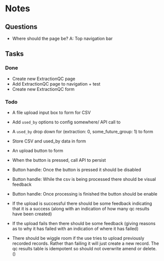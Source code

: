# Notes

## Questions

- Where should the page be? A: Top navigation bar

## Tasks

### Done

- Create new ExtractionQC page
- Add ExtractionQC page to navigation + test
- Create new ExtractionQC form

### Todo

- A file upload input box to form for CSV
- Add `used_by` options to config somewhere/ API call to
- A `used_by` drop down for (extraction: 0, some_future_group: 1) to form
- Store CSV and used_by data in form
- An upload button to form
- When the button is pressed, call API to persist
- Button handle: Once the button is pressed it should be disabled
- Button handle: While the csv is being processed there should be visual feedback
- Button handle: Once processing is finished the button should be enable
- If the upload is successful there should be some feedback indicating that it is a success (along with an indication of how many qc results have been created)
- If the upload fails then there should be some feedback (giving reasons as to why it has failed with an indication of where it has failed)

- There should be wiggle room if the use tries to upload previously recorded records. Rather than failing it will just create a new record. The qc results table is idempotent so should not overwrite amend or delete. ()
